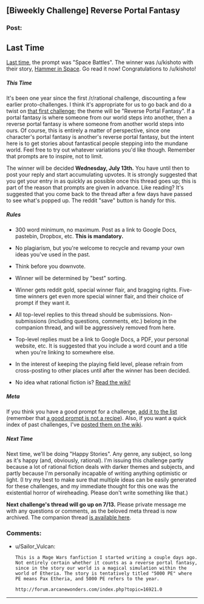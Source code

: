 ## [Biweekly Challenge] Reverse Portal Fantasy

### Post:

## Last Time

[Last time,](https://www.reddit.com/r/rational/comments/4oa5ti/biweekly_challenge_space_battles/?sort=confidence) the prompt was "Space Battles". The winner was /u/kishoto with their story, [Hammer in Space](https://www.reddit.com/r/rational/comments/4oa5ti/biweekly_challenge_space_battles/d4aw9ue). Go read it now! Congratulations to /u/kishoto!

##### This Time

It's been one year since the first /r/rational challenge, discounting a few earlier proto-challenges. I think it's appropriate for us to go back and do a twist on [that first challenge](https://www.reddit.com/r/rational/comments/3a7ypf/weekly_challenge_portal_fantasy/); the theme will be "Reverse Portal Fantasy". If a portal fantasy is where someone from our world steps into another, then a reverse portal fantasy is where someone from another world steps into ours. Of course, this is entirely a matter of perspective, since one character's portal fantasy is another's reverse portal fantasy, but the intent here is to get stories about fantastical people stepping into the mundane world. Feel free to try out whatever variations you'd like though. Remember that prompts are to inspire, not to limit.

The winner will be decided **Wednesday, July 13th.** You have until then to post your reply and start accumulating upvotes. It is strongly suggested that you get your entry in as quickly as possible once this thread goes up; this is part of the reason that prompts are given in advance. Like reading? It's suggested that you come back to the thread after a few days have passed to see what's popped up. The reddit "save" button is handy for this.

##### Rules

* 300 word minimum, no maximum. Post as a link to Google Docs, pastebin, Dropbox, etc. **This is mandatory.**

* No plagiarism, but you're welcome to recycle and revamp your own ideas you've used in the past.

* Think before you downvote.

* Winner will be determined by "best" sorting.

* Winner gets reddit gold, special winner flair, and bragging rights. Five-time winners get even more special winner flair, and their choice of prompt if they want it.

* All top-level replies to this thread should be submissions. Non-submissions (including questions, comments, etc.) belong in the companion thread, and will be aggressively removed from here.

* Top-level replies must be a link to Google Docs, a PDF, your personal website, etc. It is suggested that you include a word count and a title when you're linking to somewhere else.

* In the interest of keeping the playing field level, please refrain from cross-posting to other places until after the winner has been decided.

* No idea what rational fiction is? [Read the wiki!](http://www.reddit.com/r/rational/wiki/index)

##### Meta

If you think you have a good prompt for a challenge, [add it to the list](https://docs.google.com/spreadsheets/d/1B6HaZc8FYkr6l6Q4cwBc9_-Yq1g0f_HmdHK5L1tbEbA/edit?usp=sharing) (remember that [a good prompt is not a recipe](http://www.reddit.com/r/WritingPrompts/wiki/prompts?src=RECIPE)). Also, if you want a quick index of past challenges, I've [posted them on the wiki](https://www.reddit.com/r/rational/wiki/weeklychallenge).

##### Next Time

Next time, we'll be doing "Happy Stories". Any genre, any subject, so long as it's happy (and, obviously, rational). I'm issuing this challenge partly because a lot of rational fiction deals with darker themes and subjects, and partly because I'm personally incapable of writing anything optimistic or light. (I try my best to make sure that multiple ideas can be easily generated for these challenges, and my immediate thought for this one was the existential horror of wireheading. Please don't write something like that.)

**Next challenge's thread will go up on 7/13.** Please private message me with any questions or comments, as the beloved meta thread is now archived. The companion thread [is available here](https://www.reddit.com/r/rational/comments/4qikz5/challenge_companion_reverse_portal_fantasy/).

### Comments:

- u/Sailor_Vulcan:
  ```
  This is a Mage Wars fanfiction I started writing a couple days ago. Not entirely certain whether it counts as a reverse portal fantasy, since in the story our world is a magical simulation within the world of Etheria. The story is tentatively titled "5000 PE" where PE means Pax Etheria, and 5000 PE refers to the year.

  http://forum.arcanewonders.com/index.php?topic=16921.0
  ```

---

